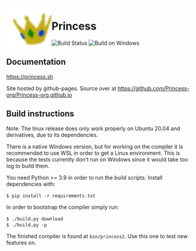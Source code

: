 <img src="https://raw.githubusercontent.com/Princess-org/vscode-Princess/7d8a22d355a42f6c04401421898cf6c0fcc50732/icons/crown.svg" width="120" align="left"/>

# Princess
![Build Status](https://github.com/Princess-org/Princess/actions/workflows/build-and-test.yml/badge.svg)
![Build on Windows](https://github.com/Princess-org/Princess/actions/workflows/windows.yml/badge.svg)

## Documentation
https://princess.sh

Site hosted by github-pages. Source over at https://github.com/Princess-org/Princess-org.github.io

## Build instructions
Note: The linux release does only work properly on Ubuntu 20.04 and derivatives, due to its dependencies.

There is a native Windows version, but for working on the compiler it is recommended to use 
WSL in order to get a Linux environment. This is because the tests currently don't run on Windows since
it would take too log to build them.

You need Python >= 3.9 in order to run the build scripts. Install dependencies with:
```
$ pip install -r requirements.txt
```

In order to bootstrap the compiler simply run:
```
$ ./build.py download
$ ./build.py -p
```

The finished compiler is found at `bin/princess2`. Use this one to test new features on.
